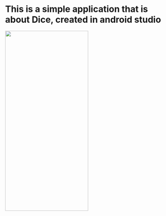 # This is a simple application that is about Dice, created in android studio


<img src="![Screenshot_20231212_105636](https://github.com/duardo5632/Dice/assets/98569305/89032f04-29fa-4b0a-aa95-b5f4346e93b1)" width="267" height="580">

